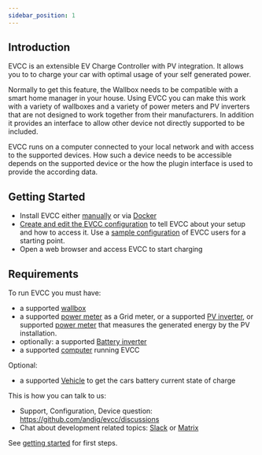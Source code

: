 ```yaml
---
sidebar_position: 1
---
```


## Introduction

EVCC is an extensible EV Charge Controller with PV integration. It allows you to to charge your car with optimal usage of your self generated power.

Normally to get this feature, the Wallbox needs to be compatible with a smart home manager in your house. Using EVCC you can make this work with a variety of wallboxes and a variety of power meters and PV inverters that are not designed to work together from their manufacturers. In addition it provides an interface to allow other device not directly supported to be included.

EVCC runs on a computer connected to your local network and with access to the supported devices. How such a device needs to be accessible depends on the supported device or the how the plugin interface is used to provide the according data.

## Getting Started

- Install EVCC either [manually](1.1.-manual-installation) or via [Docker](1.2.-docker-installation)
- [Create and edit the EVCC configuration](1.3.-manual-configuration) to tell EVCC about your setup and how to access it. Use a [sample configuration](7.-sample-configurations) of EVCC users for a starting point.
- Open a web browser and access EVCC to start charging


## Requirements

To run EVCC you must have:

- a supported [wallbox](2.-wallbox)
- a supported [power meter](3.-power-meter) as a Grid meter, or a supported [PV inverter](4.-pv-inverter), or supported [power meter](3.-power-meter) that measures the generated energy by the PV installation.
- optionally: a supported [Battery inverter](5.-battery-inverter)
- a supported [computer](2.-computer-requirements) running EVCC

Optional:

- a supported [Vehicle](6.-vehicle) to get the cars battery current state of charge

This is how you can talk to us:
  - Support, Configuration, Device question: https://github.com/andig/evcc/discussions
  - Chat about development related topics: [Slack](https://join.slack.com/t/evccgroup/shared_invite/zt-fw52e6lt-tdazCp1LPdPlYuKz3PvTAw) or [Matrix](https://app.element.io/#/room/#evcc-io:matrix.org)

See [getting started](1.-getting-started) for first steps.
